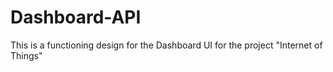 ﻿# Dashboard-API

This is a functioning design for the Dashboard UI for the project "Internet of Things"
